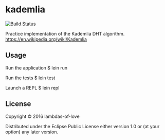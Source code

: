 # kademlia
[![Build Status](https://travis-ci.org/lambdas-of-love/kademlia.svg?branch=master)](https://travis-ci.org/lambdas-of-love/kademlia)

Practice implementation of the Kademlia DHT algorithm. https://en.wikipedia.org/wiki/Kademlia

## Usage

Run the application
  $ lein run

Run the tests
  $ lein test

Launch a REPL
  $ lein repl

## License

Copyright © 2016 lambdas-of-love

Distributed under the Eclipse Public License either version 1.0 or (at
your option) any later version.
